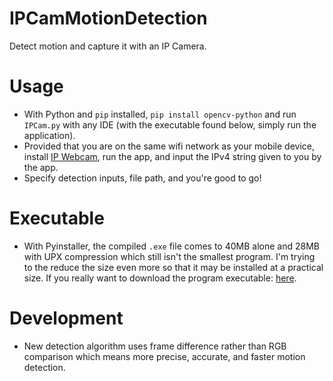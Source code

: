 # IPCamMotionDetection
Detect motion and capture it with an IP Camera.

# Usage
- With Python and `pip` installed, `pip install opencv-python` and run `IPCam.py` with any IDE (with the executable found below, simply run the application).
- Provided that you are on the same wifi network as your mobile device, install [IP Webcam](https://play.google.com/store/apps/details?id=com.pas.webcam&hl=en_CA), run the app, and input the IPv4 string given to you by the app.
- Specify detection inputs, file path, and you're good to go!

# Executable
- With Pyinstaller, the compiled `.exe` file comes to 40MB alone and 28MB with UPX compression which still isn't the smallest program. I'm trying to the reduce the size even more so that it may be installed at a practical size. If you really want to download the program executable: [here](https://www.dropbox.com/s/3dohe31xzaq7i3h/IPCam.exe?dl=0).

# Development
- New detection algorithm uses frame difference rather than RGB comparison which means more precise, accurate, and faster motion detection.
